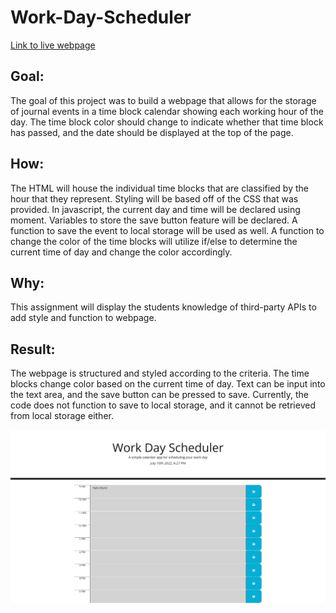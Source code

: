 # Work-Day-Scheduler
[Link to live webpage](https://niklassolomon.github.io/Work-Day-Scheduler/)
## Goal:
The goal of this project was to build a webpage that allows for the storage of journal events in a time block calendar showing each working hour of the day. The time block color should change to indicate whether that time block has passed, and the date should be displayed at the top of the page.

## How:
The HTML will house the individual time blocks that are classified by the hour that they represent. Styling will be based off of the CSS that was provided. In javascript, the current day and time will be declared using moment. Variables to store the save button feature will be declared. A function to save the event to local storage will be used as well. A function to change the color of the time blocks will utilize if/else to determine the current time of day and change the color accordingly.

## Why:
This assignment will display the students knowledge of third-party APIs to add style and function to webpage.

## Result:
The webpage is structured and styled according to the criteria. The time blocks change color based on the current time of day. Text can be input into the text area, and the save button can be pressed to save. Currently, the code does not function to save to local storage, and it cannot be retrieved from local storage either.

![Screenshot of webpage](workdayscreenshot.png)